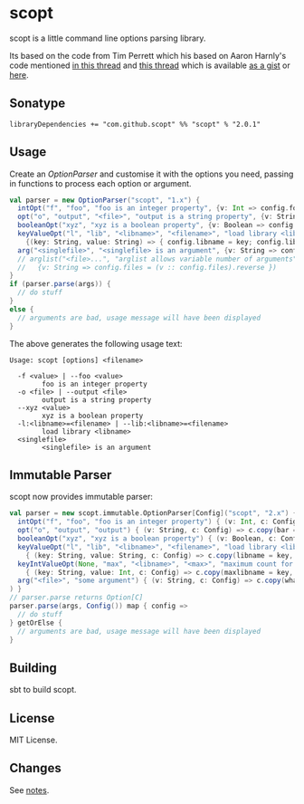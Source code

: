 scopt
=====

scopt is a little command line options parsing library.

Its based on the code from Tim Perrett which his based on Aaron Harnly's code
mentioned [in this thread](http://old.nabble.com/-scala--CLI-library--ts19391923.html#a19391923) and
[this thread](http://old.nabble.com/Parsing-command-lines-argument-in-a-%22scalaesque%22-way-tp26592006p26595257.html)
which is available [as a gist](http://gist.github.com/246481) or [here](http://harnly.net/tmp/OptionsParser.scala).

Sonatype
--------

    libraryDependencies += "com.github.scopt" %% "scopt" % "2.0.1"

Usage
-----

Create an *OptionParser* and customise it with the options you need, passing in functions to process each option or argument.

```scala
val parser = new OptionParser("scopt", "1.x") {
  intOpt("f", "foo", "foo is an integer property", {v: Int => config.foo = v})
  opt("o", "output", "<file>", "output is a string property", {v: String => config.bar = v})
  booleanOpt("xyz", "xyz is a boolean property", {v: Boolean => config.xyz = v})
  keyValueOpt("l", "lib", "<libname>", "<filename>", "load library <libname>",
    {(key: String, value: String) => { config.libname = key; config.libfile = value } })
  arg("<singlefile>", "<singlefile> is an argument", {v: String => config.whatnot = v})
  // arglist("<file>...", "arglist allows variable number of arguments",
  //   {v: String => config.files = (v :: config.files).reverse })
}
if (parser.parse(args)) {
  // do stuff
}
else {
  // arguments are bad, usage message will have been displayed
}
```

The above generates the following usage text:

    Usage: scopt [options] <filename>
    
      -f <value> | --foo <value>
            foo is an integer property
      -o <file> | --output <file>
            output is a string property
      --xyz <value>
            xyz is a boolean property
      -l:<libname>=<filename> | --lib:<libname>=<filename>
            load library <libname>
      <singlefile>
            <singlefile> is an argument

Immutable Parser
----------------

scopt now provides immutable parser:

```scala
val parser = new scopt.immutable.OptionParser[Config]("scopt", "2.x") { def options = Seq(
  intOpt("f", "foo", "foo is an integer property") { (v: Int, c: Config) => c.copy(foo = v) },
  opt("o", "output", "output") { (v: String, c: Config) => c.copy(bar = v) },
  booleanOpt("xyz", "xyz is a boolean property") { (v: Boolean, c: Config) => c.copy(xyz = v) },
  keyValueOpt("l", "lib", "<libname>", "<filename>", "load library <libname>")
    { (key: String, value: String, c: Config) => c.copy(libname = key, libfile = value) },
  keyIntValueOpt(None, "max", "<libname>", "<max>", "maximum count for <libname>")
    { (key: String, value: Int, c: Config) => c.copy(maxlibname = key, maxcount = value) },
  arg("<file>", "some argument") { (v: String, c: Config) => c.copy(whatnot = v) }
) }
// parser.parse returns Option[C]
parser.parse(args, Config()) map { config =>
  // do stuff
} getOrElse {
  // arguments are bad, usage message will have been displayed
}
```

Building
--------

sbt to build scopt.

License
-------

MIT License.

Changes
-------

See [notes](https://github.com/jstrachan/scopt/tree/master/notes).
